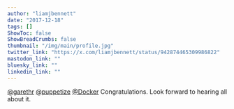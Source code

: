 ```yaml
---
author: "liamjbennett"
date: "2017-12-18"
tags: []
ShowToc: false
ShowBreadCrumbs: false
thumbnail: "/img/main/profile.jpg"
twitter_link: "https://x.com/liamjbennett/status/942874465309986822"
mastodon_link: ""
bluesky_link: ""
linkedin_link: ""
---
```


[@garethr](https://x.com/garethr) [@puppetize](https://x.com/puppetize) [@Docker](https://x.com/Docker) Congratulations. Look forward to hearing all about it.

